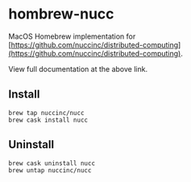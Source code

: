 # hombrew-nucc

MacOS Homebrew implementation for [https://github.com/nuccinc/distributed-computing](https://github.com/nuccinc/distributed-computing).

View full documentation at the above link.

## Install
```
brew tap nuccinc/nucc
brew cask install nucc
```

## Uninstall
```
brew cask uninstall nucc
brew untap nuccinc/nucc
```
